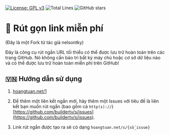 [![License: GPL v3](https://img.shields.io/badge/License-GPLv3-blue.svg)](https://www.gnu.org/licenses/gpl-3.0)
![Total Lines](https://img.shields.io/tokei/lines/github/nelsontky/gh-pages-url-shortener?color=green)
![GitHub stars](https://img.shields.io/github/stars/nelsontky/gh-pages-url-shortener?style=social)

# 🔗 Rút gọn link miễn phí
(Đây là một Fork từ tác giả nelsontky)

Đây là công cụ rút ngắn URL tối thiểu có thể được lưu trữ hoàn toàn trên các trang GitHub. Nó
không cần bảo trì bất kỳ máy chủ hoặc cơ sở dữ liệu nào và có thể được lưu trữ
hoàn toàn miễn phí trên GitHub!


## 🇻🇳 Hướng dẫn sử dụng

1. [hoangtuan.net/1](https://hoangtuan.net/s/1) 
2. Để thêm một liên kết ngắn mới, hãy thêm một Issues với tiêu đề là liên kết bạn muốn rút ngắn (bao gồm cả `http(s)://`) [https://github.com/buildertv/s/issues](https://github.com/buildertv/s/issues).

1. Link rút ngắn được tạo ra sẽ có dạng
 `hoangtuan.net/s/{số_issue}`

